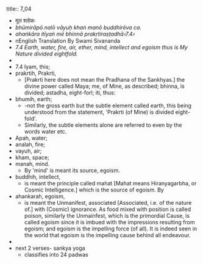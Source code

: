 title:: 7_04

- मूल श्लोकः
- _bhūmirāpō.nalō vāyuḥ khaṅ manō buddhirēva ca._
- _ahaṅkāra itīyaṅ mē bhinnā prakṛtiraṣṭadhā৷৷7.4৷৷_
- nEnglish Translation By Swami Sivananda
- _7.4 Earth, water, fire, air, ether, mind, intellect and egoism thus is My Nature divided eightfold._
-
- 7.4 Iyam, this;
- prakrtih, Prakrti,
	- [Prakrti here does not mean the Pradhana of the Sankhyas.] the divine power called Maya; me, of Mine, as described; bhinna, is divided; astadha, eight-forl; iti, thus:
- bhumih, earth;
	- -not the gross earth but the subtle element called earth, this being understood from the statement, 'Prakrti (of Mine) is divided eight-fold'.
	- Similarly, the subtle elements alone are referred to even by the words water etc.
- Apah, water;
- analah, fire;
- vayuh, air;
- kham, space;
- manah, mind.
	- By 'mind' is meant its source, egoism.
- buddhih, intellect,
	- is meant the principle called mahat [Mahat means Hiranyagarbha, or Cosmic Intelligence.] which is the source of egoism. By
- ahankarah, egoism,
	- is meant the Unmanifest, associated [Associated, i.e. of the nature of.] with (Cosmic) ignorance. As food mixed with position is called poison, similarly the Unmainfest, which is the primordial Cause, is called egoism since it is imbued with the impressions resulting from egoism; and egoism is the impelling force (of all). It is indeed seen in the world that egoism is the impelling cause behind all endeavour.
-
- next 2 verses- sankya yoga
	- classifies into 24 padwas